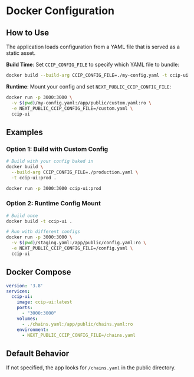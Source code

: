 # Docker Configuration

## How to Use

The application loads configuration from a YAML file that is served as a static asset. 

**Build Time**: Set `CCIP_CONFIG_FILE` to specify which YAML file to bundle:
```bash
docker build --build-arg CCIP_CONFIG_FILE=./my-config.yaml -t ccip-ui .
```

**Runtime**: Mount your config and set `NEXT_PUBLIC_CCIP_CONFIG_FILE`:
```bash
docker run -p 3000:3000 \
  -v $(pwd)/my-config.yaml:/app/public/custom.yaml:ro \
  -e NEXT_PUBLIC_CCIP_CONFIG_FILE=/custom.yaml \
  ccip-ui
```

## Examples

### Option 1: Build with Custom Config
```bash
# Build with your config baked in
docker build \
  --build-arg CCIP_CONFIG_FILE=./production.yaml \
  -t ccip-ui:prod .

docker run -p 3000:3000 ccip-ui:prod
```

### Option 2: Runtime Config Mount
```bash
# Build once
docker build -t ccip-ui .

# Run with different configs
docker run -p 3000:3000 \
  -v $(pwd)/staging.yaml:/app/public/config.yaml:ro \
  -e NEXT_PUBLIC_CCIP_CONFIG_FILE=/config.yaml \
  ccip-ui
```

## Docker Compose

```yaml
version: '3.8'
services:
  ccip-ui:
    image: ccip-ui:latest
    ports:
      - "3000:3000"
    volumes:
      - ./chains.yaml:/app/public/chains.yaml:ro
    environment:
      - NEXT_PUBLIC_CCIP_CONFIG_FILE=/chains.yaml
```

## Default Behavior

If not specified, the app looks for `/chains.yaml` in the public directory. 